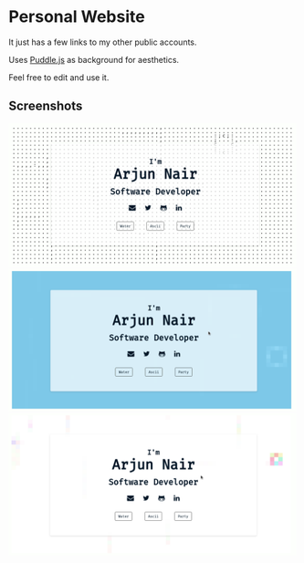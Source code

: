 # Personal Website


It just has a few links to my other public accounts.

Uses [Puddle.js](https://github.com/batman-nair/puddle.js) as background for aesthetics.

Feel free to edit and use it.

## Screenshots

![Screenshot ASCII](screencaps/ascii_screencap.png)
![Screenshot WATER](screencaps/water_screencap.png)
![Screenshot PARTY](screencaps/party_screencap.png)
